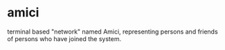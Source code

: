 # amici
terminal based "network" named Amici, representing persons and friends of persons who have joined the system.
